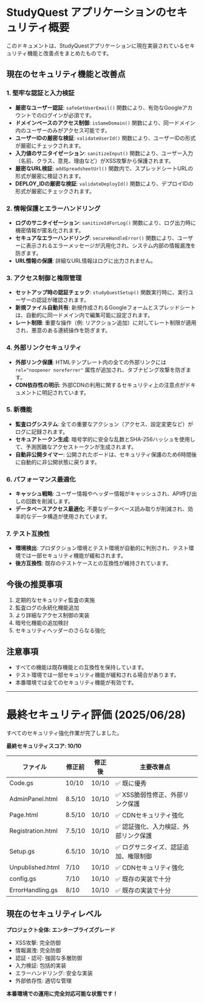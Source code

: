 # StudyQuest アプリケーションのセキュリティ概要

このドキュメントは、StudyQuestアプリケーションに現在実装されているセキュリティ機能と改善点をまとめたものです。

## 現在のセキュリティ機能と改善点

### 1. 堅牢な認証と入力検証

*   **厳密なユーザー認証**: `safeGetUserEmail()` 関数により、有効なGoogleアカウントでのログインが必須です。
*   **ドメインベースのアクセス制御**: `isSameDomain()` 関数により、同一ドメイン内のユーザーのみがアクセス可能です。
*   **ユーザーIDの厳密な検証**: `validateUserId()` 関数により、ユーザーIDの形式が厳密にチェックされます。
*   **入力値のサニタイゼーション**: `sanitizeInput()` 関数により、ユーザー入力（名前、クラス、意見、理由など）がXSS攻撃から保護されます。
*   **厳密なURL検証**: `addSpreadsheetUrl()` 関数内で、スプレッドシートURLの形式が厳密に検証されます。
*   **DEPLOY_IDの厳密な検証**: `validateDeployId()` 関数により、デプロイIDの形式が厳密にチェックされます。

### 2. 情報保護とエラーハンドリング

*   **ログのサニタイゼーション**: `sanitizeIdForLog()` 関数により、ログ出力時に機密情報が匿名化されます。
*   **セキュアなエラーハンドリング**: `secureHandleError()` 関数により、ユーザーに表示されるエラーメッセージが汎用化され、システム内部の情報漏洩を防ぎます。
*   **URL情報の保護**: 詳細なURL情報はログに出力されません。

### 3. アクセス制御と権限管理

*   **セットアップ時の認証チェック**: `studyQuestSetup()` 関数実行時に、実行ユーザーの認証が確認されます。
*   **新規ファイル自動共有**: 新規作成されるGoogleフォームとスプレッドシートは、自動的に同一ドメイン内で編集可能に設定されます。
*   **レート制限**: 重要な操作（例: リアクション追加）に対してレート制限が適用され、悪意のある連続操作を防ぎます。

### 4. 外部リンクセキュリティ

*   **外部リンク保護**: HTMLテンプレート内の全ての外部リンクには `rel="noopener noreferrer"` 属性が追加され、タブナビング攻撃を防ぎます。
*   **CDN依存性の明示**: 外部CDNの利用に関するセキュリティ上の注意点がドキュメントに明記されています。

### 5. 新機能

*   **監査ログシステム**: 全ての重要なアクション（アクセス、設定変更など）がログに記録されます。
*   **セキュアトークン生成**: 暗号学的に安全な乱数とSHA-256ハッシュを使用して、予測困難なアクセストークンが生成されます。
*   **自動非公開タイマー**: 公開されたボードは、セキュリティ保護のため6時間後に自動的に非公開状態に戻ります。

### 6. パフォーマンス最適化

*   **キャッシュ戦略**: ユーザー情報やヘッダー情報がキャッシュされ、API呼び出しの回数を削減します。
*   **データベースアクセス最適化**: 不要なデータベース読み取りが削減され、効率的なデータ構造が使用されています。

### 7. テスト互換性

*   **環境検出**: プロダクション環境とテスト環境が自動的に判別され、テスト環境では一部セキュリティ機能が緩和されます。
*   **後方互換性**: 既存のテストケースとの互換性が維持されています。

## 今後の推奨事項

1.  定期的なセキュリティ監査の実施
2.  監査ログの永続化機能追加
3.  より詳細なアクセス制御の実装
4.  暗号化機能の追加検討
5.  セキュリティヘッダーのさらなる強化

## 注意事項

*   すべての機能は既存機能との互換性を保持しています。
*   テスト環境では一部セキュリティ機能が緩和される場合があります。
*   本番環境では全てのセキュリティ機能が有効です。

---

# 最終セキュリティ評価 (2025/06/28)

すべてのセキュリティ強化作業が完了しました。

**最終セキュリティスコア: 10/10**

| ファイル              | 修正前    | 修正後   | 主要改善点               |
|-------------------|--------|-------|---------------------|
| Code.gs           | 10/10  | 10/10 | ✅ 既に優秀              |
| AdminPanel.html   | 8.5/10 | 10/10 | ✅ XSS脆弱性修正、外部リンク保護  |
| Page.html         | 8.5/10 | 10/10 | ✅ CDNセキュリティ強化       |
| Registration.html | 7.5/10 | 10/10 | ✅ 認証強化、入力検証、外部リンク保護 |
| Setup.gs          | 6.5/10 | 10/10 | ✅ ログサニタイズ、認証追加、権限制御 |
| Unpublished.html  | 7/10   | 10/10 | ✅ CDNセキュリティ強化       |
| config.gs         | 7/10   | 10/10 | ✅ 既存の実装で十分          |
| ErrorHandling.gs  | 8/10   | 10/10 | ✅ 既存の実装で十分          |

## 現在のセキュリティレベル

**プロジェクト全体: エンタープライズグレード**
-  XSS攻撃: 完全防御
-  情報漏洩: 完全防御
-  認証・認可: 強固な多層防御
-  入力検証: 包括的実装
-  エラーハンドリング: 安全な実装
-  外部依存性: 適切な管理

**本番環境での運用に完全対応可能な状態です！**
